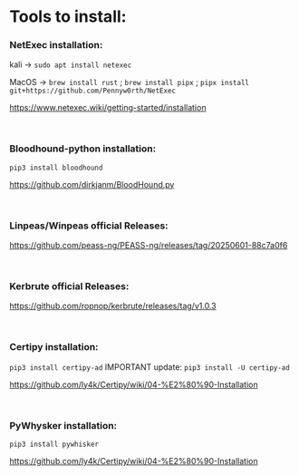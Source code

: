 # Tools to install:

### NetExec installation:
kali -> `sudo apt install netexec`

MacOS -> `brew install rust` ; 
`brew install pipx` ; 
`pipx install git+https://github.com/Pennyw0rth/NetExec`

https://www.netexec.wiki/getting-started/installation

<br>

### Bloodhound-python installation:
`pip3 install bloodhound`

https://github.com/dirkjanm/BloodHound.py

<br>

### Linpeas/Winpeas official Releases:
https://github.com/peass-ng/PEASS-ng/releases/tag/20250601-88c7a0f6

<br>

### Kerbrute official Releases:
https://github.com/ropnop/kerbrute/releases/tag/v1.0.3

<br>

### Certipy installation:
`pip3 install certipy-ad`
IMPORTANT update:
`pip3 install -U certipy-ad`

https://github.com/ly4k/Certipy/wiki/04-%E2%80%90-Installation

<br>

### PyWhysker installation:
`pip3 install pywhisker`

https://github.com/ly4k/Certipy/wiki/04-%E2%80%90-Installation
